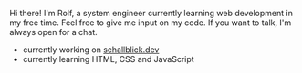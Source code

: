 Hi there!
I'm Rolf, a system engineer currently learning web development in my free time.
Feel free to give me input on my code. If you want to talk, I'm always open for a chat.
- currently working on [schallblick.dev](https://schallblick.dev/)
- currently learning HTML, CSS and JavaScript
